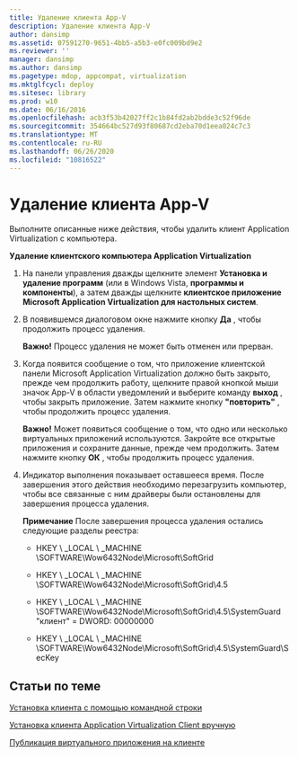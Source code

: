 ```yaml
---
title: Удаление клиента App-V
description: Удаление клиента App-V
author: dansimp
ms.assetid: 07591270-9651-4bb5-a5b3-e0fc009bd9e2
ms.reviewer: ''
manager: dansimp
ms.author: dansimp
ms.pagetype: mdop, appcompat, virtualization
ms.mktglfcycl: deploy
ms.sitesec: library
ms.prod: w10
ms.date: 06/16/2016
ms.openlocfilehash: acb3f53b42027ff2c1b84fd2ab2bdde3c52f96de
ms.sourcegitcommit: 354664bc527d93f80687cd2eba70d1eea024c7c3
ms.translationtype: MT
ms.contentlocale: ru-RU
ms.lasthandoff: 06/26/2020
ms.locfileid: "10816522"
---
```

# Удаление клиента App-V


Выполните описанные ниже действия, чтобы удалить клиент Application Virtualization с компьютера.

**Удаление клиентского компьютера Application Virtualization**

1.  На панели управления дважды щелкните элемент **Установка и удаление программ** (или в Windows Vista, **программы и компоненты**), а затем дважды щелкните **клиентское приложение Microsoft Application Virtualization для настольных систем**.

2.  В появившемся диалоговом окне нажмите кнопку **Да** , чтобы продолжить процесс удаления.

    **Важно!**  Процесс удаления не может быть отменен или прерван.

     

3.  Когда появится сообщение о том, что приложение клиентской панели Microsoft Application Virtualization должно быть закрыто, прежде чем продолжить работу, щелкните правой кнопкой мыши значок App-V в области уведомлений и выберите команду **выход** , чтобы закрыть приложение. Затем нажмите кнопку **"повторить"** , чтобы продолжить процесс удаления.

    **Важно!**  Может появиться сообщение о том, что одно или несколько виртуальных приложений используются. Закройте все открытые приложения и сохраните данные, прежде чем продолжить. Затем нажмите кнопку **ОК** , чтобы продолжить процесс удаления.

     

4.  Индикатор выполнения показывает оставшееся время. После завершения этого действия необходимо перезагрузить компьютер, чтобы все связанные с ним драйверы были остановлены для завершения процесса удаления.

    **Примечание**  После завершения процесса удаления остались следующие разделы реестра:

    -   HKEY \ _LOCAL \ _MACHINE \\SOFTWARE\\Wow6432Node\\Microsoft\\SoftGrid

    -   HKEY \ _LOCAL \ _MACHINE \\SOFTWARE\\Wow6432Node\\Microsoft\\SoftGrid\\4.5

    -   HKEY \ _LOCAL \ _MACHINE \\SOFTWARE\\Wow6432Node\\Microsoft\\SoftGrid\\4.5\\SystemGuard "клиент" = DWORD: 00000000

    -   HKEY \ _LOCAL \ _MACHINE \\SOFTWARE\\Wow6432Node\\Microsoft\\SoftGrid\\4.5\\SystemGuard\\SecKey

     

## Статьи по теме


[Установка клиента с помощью командной строки](how-to-install-the-client-by-using-the-command-line-new.md)

[Установка клиента Application Virtualization Client вручную](how-to-manually-install-the-application-virtualization-client.md)

[Публикация виртуального приложения на клиенте](how-to-publish-a-virtual-application-on-the-client.md)

 

 






